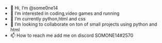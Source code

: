 - 👋 Hi, I’m @some0ne14
- 👀 I’m interested in coding,video games and running
- 🌱 I’m currently python,html and css
- 💞️ I’m looking to collaborate on ton of small projects using python and html
- 📫 How to reach me add me on discord SOMONE14#2570

<!---
some0ne14/some0ne14 is a ✨ special ✨ repository because its `README.md` (this file) appears on your GitHub profile.
You can click the Preview link to take a look at your changes.
--->
